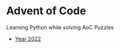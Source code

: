 # Advent of Code
Learning Python while solving AoC Puzzles

- [Year 2022](https://github.com/gmcCode/aoc/tree/2022)
